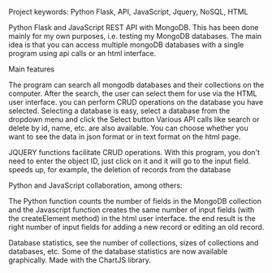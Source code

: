 Project keywords: Python Flask, API, JavaScript, Jquery, NoSQL, HTML

Python Flask and JavaScript REST API with MongoDB.
This has been done mainly for my own purposes, i.e. testing my MongoDB databases.
The main idea is that you can access multiple mongoDB databases with a single program using api calls or an html interface.

Main features

The program can search all mongodb databases and their collections on the computer. After the search, the user can select them for use via the HTML user interface.
you can perform CRUD operations on the database you have selected. Selecting a database is easy, select a database from the dropdown menu and click the Select button
Various API calls like search or delete by id, name, etc. are also available.
You can choose whether you want to see the data in json format or in text format on the html page.

JQUERY functions facilitate CRUD operations. With this program, you don't need to enter the object ID, just click on it and it will go to the input field. speeds up, for example, the deletion of records from the database

Python and JavaScript collaboration, among others:

The Python function counts the number of fields in the MongoDB collection and the Javascript function creates the same number of input fields (with the createElement method) in the html user interface. the end result is the right number of input fields for adding a new record or editing an old record.

Database statistics, see the number of collections, sizes of collections and databases, etc.
Some of the database statistics are now available graphically. Made with the ChartJS library.

